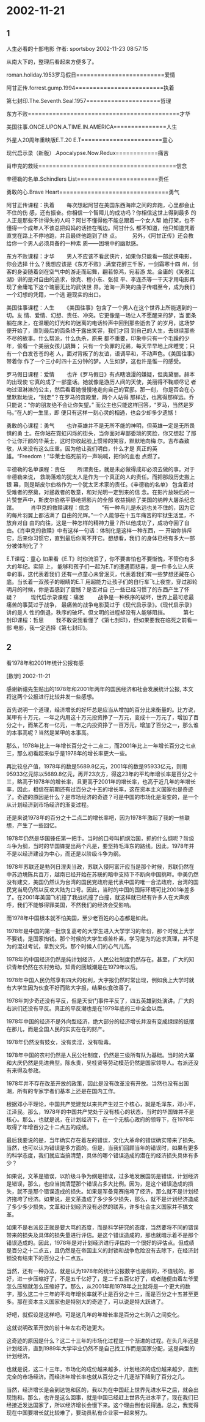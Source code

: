 # 2002-11-21

## 1

人生必看的十部电影   作者: sportsboy 2002-11-23 08:57:15

从南大下的，整理后看起来方便多了。

roman.holiday.1953罗马假日=========================爱情

阿甘正传.forrest.gump.1994=========================执着

第七封印.The.Seventh.Seal.1957=====================哲理

东方不败===========================================才华

美国往事.ONCE.UPON.A.TIME.IN.AMERICA===============人生

外星人20周年重映版E.T.20 E.T=======================童心

现代启示录（新版）.Apocalypse.Now.Redux============痛苦

肖申克的救赎=======================================信念

辛德勒的名单.Schindlers List=======================责任

勇敢的心.Brave Heart===============================勇气

阿甘正传课程：执着      　　每次想起阿甘在美国东西海岸之间的奔跑，心里都会止不住的伤      感，还有振奋。你相信一个智障儿的成功吗？你相信这世上得到最多      的人正是那些不计得失的人吗？阿甘不懂得他不能总跟着一个女人帮      她打架，也不懂得一个成年人不该总把妈妈的话挂在嘴边。阿甘什么      都不知道，他只知道凭着直觉在路上不停地跑，并且最终他跑到了终      点。      　　另外，《阿甘正传》还会教给你一个男人必须具备的一种素      质――困境中的幽默感。

东方不败课程：才华      　　男人不应该不看武侠片，如果你只能看一部武侠电影，你会选择      什么？我想应该是《东方不败》.满堂花醉三千客，一剑霜寒十四      州，剑客的身姿随着剑在空气中的游走而起舞，翩若惊鸿，宛若游      龙。金庸的《笑傲江湖》讲的是对自由的追求，徐克、程小东、张叔      平、李连杰等一干天才用电影再现了金庸笔下这个瑰丽无比的武侠世      界。沧海一声笑的曲子传唱至今，成为我们一个幻想的凭籍，一个逃      避现实的出口。

美国往事课程：人生      　　《美国往事》包含了一个男人在这个世界上所能遇到的一切。友      情、爱情、幻想、责任、冲突。它更像是一场让人不愿醒来的梦，当      面条躺在床上，在温暖的灯光和的迷离的电话铃声中回到那些逝去了      的岁月，这场梦便开始了，直到最后的面条终于露出笑容，我们才回      到自己的人生，去继续那些不尽的故事。什么帮派，什么仇杀，原来      都不重要，印象中只有一个毛躁的少年，偷看一个美丽女孩儿跳舞；      只有一个负罪的兄弟，每天早早地上床睡觉；只有一个白发苍苍的老      人，面对背叛了的友谊，语调平和，不动声色。《美国往事》带着你      作了一个三小时四十五分钟的梦。人生如梦，这也许是惟一的感受。

罗马假日课程：爱情      　　也许《罗马假日》有点瞎浪漫的嫌疑，但奥黛丽。赫本的出现使      它真的成了一部童话。她就像是游历人间的天使，美丽得不鞠顺尽记      者吻过湿淋淋的公主，然后看着她慢慢地走向自己的官邸。那一刻，      你是否会在心里默默地说，“别走”？在罗马的宫殿里，两个人站得      那样近，也离得那样远。乔只能说：“你的朋友绝不会让你失望。”      而公主也只能这样回答，“罗马，当然是罗马。”在人的一生里，即      便只有这样一刻心灵的相通，也会少却多少遗憾！

勇敢的心课程：勇气      　　也许英雄并不是无所不能的神明，但英雄一定是无所畏惧的勇      士。在你站在霓虹闪烁的街头，当你面对卑鄙委琐的笑脸，你又想起      了那个让你汗颜的华莱士，这时你收起脸上惯带的笑容，默默地向梅      尔。吉布森致敬，从来没有这么庄重。因为他让我们明白，什么才是      真正的英雄。“Freedom！”华莱士临死前的一声呐喊，把你的血也      点燃了。

辛德勒的名单课程：责任      　　所谓责任，就是未必做得成却必须去做的事。对于辛德勒来说，      救助落难的犹太人是作为一个真正的人的责任。而把那段历史搬上银      幕，则是斯皮尔伯格作为一个犹太艺术家的责任。《辛德勒的名单》      包含着对受难者的祭奠，对拯救者的敬意，和对光明一定到来的信      念。在影片放映后的一片赞誉声中，斯皮尔伯格平静地把影片的全部      收益捐给了美国的纳粹大屠杀纪念馆。      　　          肖申克的救赎课程：信念      　　“有一种鸟儿是永远也关不住的，因为它的每片羽翼上都沾满了      自由的光辉。”一个人能够在十五年痛苦的牢狱生活里，不放弃对自      由的向往，这是一种怎样的精神力量？所以他成功了，成功夺回了自      由。《肖申克的救赎》中有这样一句话：体制化是这样一种东西，一      开始你排斥它，后来你习惯它，直到最后你离不开它。想想看，我们      的身体已经有多大一部分被体制化了？

E.T课程：童心      如果看《E.T》时你流泪了，你不要害怕也不要惭愧，不管你有多大的年纪。实际 上，  能够和孩子们一起为E.T的遭遇而悲喜，是一件多么让人庆幸的事，这代表着我们 还有一点童心未曾泯灭，代表着我们有一些梦想还藏在心底。当长着一双孩子的眼睛的E.T 用超能力让孩子们的自行车飞上夜空，穿过那轮明月的时候，你是否感到了震憾？是否对自 己一些已经习惯了的东西产生了怀疑？      　      　现代启示录课程：痛苦      　　 战争是一种秩序的破坏，世界上最可悲最痛苦的事莫过于战争，      最痛苦的战争电影莫过于《现代启示录》。《现代启示录》讲的是人      性的倒退，秩序的破坏。但文明的进程却没有人能够阻挡。      　 　     第七封印课程：哲思      　　我不敢说我看懂了《第七封印》，但如果要我在临死之前看一部      电影，我一定选择《第七封印》。 　  　  　  　  　  　  

## 2

看1978年和2001年统计公报有感

[数学] 2002-11-21

感谢新禧先生贴出的1978年和2001年两年的国民经济和社会发展统计公报, 本文将这两个公报进行比较并发一些感想。

首先说明一个道理，经济增长的好坏总是应当从增加的百分比来衡量的。比方说，某甲有十万元，一年之内用这十万元投资挣了一万元，变成十一万元了，增加了百分之十，而某乙有一亿元，一年之内投资挣了一百万元，增加了百分之一，那么谁的本事高呢？当然是某甲的本事高。

那么，1978年比上一年增长百分之十二点二，而2001年比上一年增长百分之七点三，那么初看起来似乎是1978年的增长率更大一些。

再比较总产值，1978年的数是5689.8亿元，2001年的数是95933亿元，则用95933亿元除以5689.8亿元，再开23次方，得这23年的平均年增长率是百分之十三，略高于1978年的增长率，且更高于2001年的增长率，也高于近几年的年增长率，因此，相信在前期还有过百分之十五的增长率，这在资本主义国家也是奇迹了。奇迹的原因是什么？是市场经济的奇迹？可是中国的市场化是渐变的，是一个从计划经济到市场经济的渐变过程。

还是来说1978年的百分之十二点二的增长率吧，因为1978年激起了我的一些联想，产生了一些回忆。

1978年仍然是华国锋任第一把手。当时的口号叫抓纲治国，抓的什么纲呢？阶级斗争为纲，当时的华国锋提出两个凡是，要坚持毛泽东的路线。因此，1978年并不是以经济建设为中心，而还是以阶级斗争为纲。

1978年苏联还是勃列日涅夫当政，苏联入侵阿富汗应当是那个时候，苏联仍然在中苏边境陈兵百万，越南已经开始在苏联的暗中支持下不断向中国挑畔。中美仍然没有建交，美国仍然认为台湾的国民党政府是代表中国的唯一合法政府，台湾的国民党当局仍然以反攻大陆为口号。因此，当时的中国的国际环境可比2001年差多了。在2001年美国飞机撞了我战机撞了白撞，就这样就已经有许多人在大声疾呼，我们不能够得罪美国，不然我们的经济会受影响。

而1978年中国根本就不怕美国，至少老百姓的心态都是如此。

1978年是中国的第一批恢复高考的大学生进入大学学习的年份，那个时候上大学不要钱，是国家掏钱。那个时候的大学生艰苦朴素，学习是为的追求真理，并不是为的混过考试，拿到文凭。那个时候人们的心气儿高。

1978年的中国经济仍然是纯计划经济，人民公社制度仍然存在。甚至，广大的知识青年仍然在农村劳动，知青的回城潮是在1979年以后。

1978年中国人民仍然享有四大的权利，大字报仍然时常出现，例如我上大学时就有大学生因为伙食不好而贴大字报，结果伙食改善了。

1978年刘少奇还没有平反，但是天安门事件平反了，四五英雄到处演讲。广大的右派们还没有平反。真正的平反潮也是在1979年底的三中全会以后。

1978年中国的经济不是外向型经济，绝大部分的经济增长并没有变成绿绿的纸摆在那儿，而是全国人民的实实在在的财产。

1978年仍然没有妓女，没有卖淫，没有吸毒。

1978年中国的农村仍然是人民公社制度，仍然是三级所有队为基础。当时的大寨和大庆仍然是先进典型。陈永贵，吴桂贤等劳动模范仍然是国家领导人。右派还没有来得及参政。

1978年并不存在改革开放的政策，因此是没有改革没有开放。当然也没有出国潮，所有的专家学者们基本上还是在国内工作。

根据邓小平理论，中国共产党建党以来共产生过三个核心，就是毛泽东，邓小平，江泽民。那么，1978年的中国共产党处于没有核心的状态，当时的华国锋并不是核心。那么，也就是说，在计划经济下，在一个无核心政府的领导下，在1978年取得了年增百分之十二点五的成绩。

最后我要说的是，当年确实存在着左的错误，文化大革命的错误确实带来了损失。当然，也可以认为错误是多方面的。但是，当我们回顾当年的错误时，如果有更多的科学态度，我们就应当搞清楚，具体的哪个错误造成的潜在的经济损失具体有多少？

如果说，文革是错误，以阶级斗争为纲是错误，过多地发展国防是错误，计划经济是错误，那么，也应当搞清楚那个错误占多大比例。因为，是这个错误造成的损失，就不是那个错误造成的损失。如果是军备竞赛拖垮了经济，那么就不是计划经济拖垮了经济。如果说，是文革造成了多少多少损失，那么，就不是计划经济造成了多少多少损失。文革和计划经济没有必然的联系，许多社会主义国家并不搞文革。

如果不是右派反正就是要大骂的态度，而是科学研究的态度，当然要将不同的错误带来的损失及具体的损失量进行评估。是这个错误造成的，那也就暗示着不是那个错误造成的。因此，1978年是对计划经济进行评估的一个很好的评估点。但成绩是百分之十二点五，且仍然是在帝国主义的封锁和战争危险没有去除下，在经济封锁没有结束下的百分之十二点五。

当然，还有一种办法，就是认为1978年的统计公报数字也是假的，不值钱的。那好，进一步压缩好了，不是五千亿好了，是二千五百亿好了，或者随便由着左爷爱怎么压缩就怎么压缩好了。那么，从2001年和1978年之比就将是一个更大的数字，那么这二十三年的平均年增长率就不止是百分之十三，而是百分之十五甚至更多。那在资本主义国家也是特别大的奇迹了，可以说是特大跃进了。

好吧，就假设是这样吧。可是这几年的年增长率是百分之七到八之间变化。

这就说明改革开放的前十年左右奇迹更大。

这奇迹的原因是什么？这二十三年的市场化过程是一个渐进的过程。在头几年还是计划经济，直到1989年大学毕业仍然不是自己找工作而是国家分配，这是典型的计划经济。

也就是说，这二十三年，市场化的成份越来越多，计划经济的成份越来越少，直到完全的市场经济。而经济年增长率也就从百分之十几逐渐下降到了百分之几。

当然，经济增长是会到达饱和区的，我以为在中国赶上世界先进水平之后，就会出现饱和。那么，也许是这么回事，就是中国已经赶上世界先进水平了，现在我们已经接近发达国家了，所以经济增长会慢下来。这个理由倒也说得通。总之，我觉得现在中国要增长就比较难了，要动员私有企业家一起来努力。 




